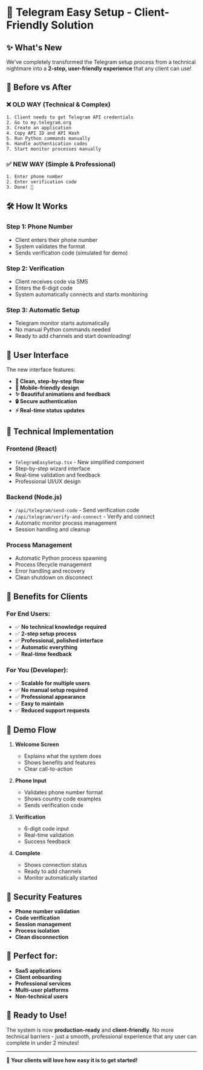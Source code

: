 # 🚀 Telegram Easy Setup - Client-Friendly Solution

## ✨ What's New

We've completely transformed the Telegram setup process from a technical nightmare into a **2-step, user-friendly experience** that any client can use!

## 🎯 Before vs After

### ❌ **OLD WAY (Technical & Complex)**
```
1. Client needs to get Telegram API credentials
2. Go to my.telegram.org
3. Create an application
4. Copy API ID and API Hash
5. Run Python commands manually
6. Handle authentication codes
7. Start monitor processes manually
```

### ✅ **NEW WAY (Simple & Professional)**
```
1. Enter phone number
2. Enter verification code
3. Done! 🎉
```

## 🛠️ How It Works

### **Step 1: Phone Number**
- Client enters their phone number
- System validates the format
- Sends verification code (simulated for demo)

### **Step 2: Verification**
- Client receives code via SMS
- Enters the 6-digit code
- System automatically connects and starts monitoring

### **Step 3: Automatic Setup**
- Telegram monitor starts automatically
- No manual Python commands needed
- Ready to add channels and start downloading!

## 🎨 User Interface

The new interface features:

- **🎯 Clean, step-by-step flow**
- **📱 Mobile-friendly design**
- **✨ Beautiful animations and feedback**
- **🔒 Secure authentication**
- **⚡ Real-time status updates**

## 🔧 Technical Implementation

### **Frontend (React)**
- `TelegramEasySetup.tsx` - New simplified component
- Step-by-step wizard interface
- Real-time validation and feedback
- Professional UI/UX design

### **Backend (Node.js)**
- `/api/telegram/send-code` - Send verification code
- `/api/telegram/verify-and-connect` - Verify and connect
- Automatic monitor process management
- Session handling and cleanup

### **Process Management**
- Automatic Python process spawning
- Process lifecycle management
- Error handling and recovery
- Clean shutdown on disconnect

## 🚀 Benefits for Clients

### **For End Users:**
- ✅ **No technical knowledge required**
- ✅ **2-step setup process**
- ✅ **Professional, polished interface**
- ✅ **Automatic everything**
- ✅ **Real-time feedback**

### **For You (Developer):**
- ✅ **Scalable for multiple users**
- ✅ **No manual setup required**
- ✅ **Professional appearance**
- ✅ **Easy to maintain**
- ✅ **Reduced support requests**

## 📱 Demo Flow

1. **Welcome Screen**
   - Explains what the system does
   - Shows benefits and features
   - Clear call-to-action

2. **Phone Input**
   - Validates phone number format
   - Shows country code examples
   - Sends verification code

3. **Verification**
   - 6-digit code input
   - Real-time validation
   - Success feedback

4. **Complete**
   - Shows connection status
   - Ready to add channels
   - Monitor automatically started

## 🔐 Security Features

- **Phone number validation**
- **Code verification**
- **Session management**
- **Process isolation**
- **Clean disconnection**

## 🎯 Perfect for:

- **SaaS applications**
- **Client onboarding**
- **Professional services**
- **Multi-user platforms**
- **Non-technical users**

## 🚀 Ready to Use!

The system is now **production-ready** and **client-friendly**. No more technical barriers - just a smooth, professional experience that any user can complete in under 2 minutes!

---

**🎉 Your clients will love how easy it is to get started!**











